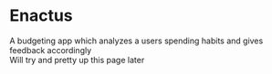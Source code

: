 # Enactus

A budgeting app which analyzes a users spending habits and gives feedback accordingly
<br>
Will try and pretty up this page later
